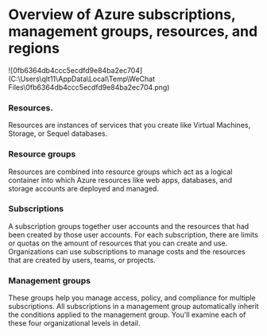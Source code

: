 # Overview of Azure subscriptions, management groups, resources, and regions

![0fb6364db4ccc5ecdfd9e84ba2ec704](C:\Users\qlt11\AppData\Local\Temp\WeChat Files\0fb6364db4ccc5ecdfd9e84ba2ec704.png)

### Resources.

 Resources are instances of services that you create like Virtual Machines, Storage, or Sequel databases. 

### Resource groups

Resources are combined into resource groups which act as a logical container into which Azure
resources like web apps, databases, and storage accounts are deployed and managed. 

### Subscriptions

 A subscription groups together user accounts and the resources that had been created by those user accounts. For each subscription, there are limits or quotas on the amount of resources that you
can create and use. Organizations can use subscriptions to manage costs and the resources
that are created by users, teams, or projects. 

### Management groups

These groups help you manage access, policy, and compliance for multiple subscriptions. All subscriptions in a management group automatically inherit the conditions applied to the management group. You'll examine each of these four organizational levels in detail.